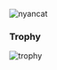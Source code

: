 ![nyancat](https://wwww.dev/images/nyancat.png)

### Trophy
![trophy](https://github-profile-trophy.vercel.app/?username=nanocloudx)
